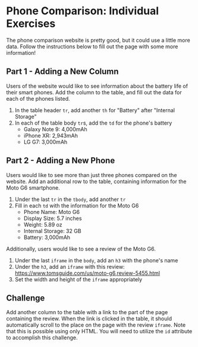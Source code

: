 # Phone Comparison: Individual Exercises
The phone comparison website is pretty good, but it could use a little more data. Follow the instructions below to fill out the page with some more information!

## Part 1 - Adding a New Column
Users of the website would like to see information about the battery life of their smart phones. Add the column to the table, and fill out the data for each of the phones listed.

1. In the table header `tr`, add another `th` for "Battery" after "Internal Storage"
1. In each of the table body `tr`s, add the `td` for the phone's battery
    - Galaxy Note 9: 4,000mAh
    - iPhone XR: 2,943mAh
    - LG G7: 3,000mAh

## Part 2 - Adding a New Phone
Users would like to see more than just three phones compared on the website. Add an additional row to the table, containing information for the Moto G6 smartphone.

1. Under the last `tr` in the `tbody`, add another `tr`
1. Fill in each `td` with the information for the Moto G6
    - Phone Name: Moto G6
    - Display Size: 5.7 inches
    - Weight: 5.89 oz
    - Internal Storage: 32 GB
    - Battery: 3,000mAh

Additionally, users would like to see a review of the Moto G6.

1. Under the last `iframe` in the `body`, add an `h3` with the phone's name
1. Under the `h3`, add an `iframe` with this review: https://www.tomsguide.com/us/moto-g6,review-5455.html
1. Set the width and height of the `iframe` appropriately

## Challenge
Add another column to the table with a link to the part of the page containing the review. When the link is clicked in the table, it should automatically scroll to the place on the page with the review `iframe`. Note that this is possible using only HTML. You will need to utilize the `id` attribute to accomplish this challenge.
